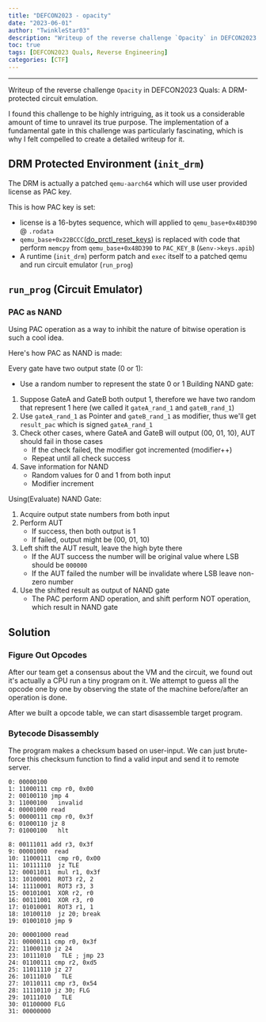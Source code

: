 ```yaml
---
title: "DEFCON2023 - opacity"
date: "2023-06-01"
author: "TwinkleStar03"
description: "Writeup of the reverse challenge `Opacity` in DEFCON2023 Quals: A DRM-protected circuit emulation."
toc: true
tags: [DEFCON2023 Quals, Reverse Engineering]
categories: [CTF]
---
```


---

Writeup of the reverse challenge `Opacity` in DEFCON2023 Quals: A DRM-protected circuit emulation.

I found this challenge to be highly intriguing, as it took us a considerable amount of time to unravel its true purpose. 
The implementation of a fundamental gate in this challenge was particularly fascinating, which is why I felt compelled to create a detailed writeup for it.

## DRM Protected Environment (`init_drm`)
The DRM is actually a patched `qemu-aarch64` which will use user provided license as PAC key.

This is how PAC key is set:
- license is a 16-bytes sequence, which will applied to `qemu_base+0x48D390` @ `.rodata`
- `qemu_base+0x22BCCC`([do_prctl_reset_keys](https://github.com/qemu/qemu/blob/master/linux-user/aarch64/target_prctl.h#L106)) is replaced with code that perform `memcpy` from `qemu_base+0x48D390` to `PAC_KEY_B` (`&env->keys.apib`)
- A runtime (`init_drm`) perform patch and `exec` itself to a patched qemu and run circuit emulator (`run_prog`)


## `run_prog` (Circuit Emulator)
### PAC as NAND
Using PAC operation as a way to inhibit the nature of bitwise operation is such a cool idea.

Here's how PAC as NAND is made:

Every gate have two output state (0 or 1):
- Use a random number to represent the state 0 or 1
Building NAND gate:
1. Suppose GateA and GateB both output 1, therefore we have two random that represent 1 here (we called it `gateA_rand_1` and `gateB_rand_1`)
2. Use `gateA_rand_1` as Pointer and `gateB_rand_1` as modifier, thus we'll get `result_pac` which is signed `gateA_rand_1`
3. Check other cases, where GateA and GateB will output (00, 01, 10), AUT should fail in those cases
	- If the check failed, the modifier got incremented (modifier++)
	- Repeat until all check success
4. Save information for NAND
	- Random values for 0 and 1 from both input
	- Modifier increment

Using(Evaluate) NAND Gate:
1. Acquire output state numbers from both input
2. Perform AUT
	- If success, then both output is 1
	- If failed, output might be (00, 01, 10)
3. Left shift the AUT result, leave the high byte there
	- If the AUT success the number will be original value where LSB should be `000000`
	- If the AUT failed the number will be invalidate where LSB leave non-zero number
4. Use the shifted result as output of NAND gate
	- The PAC perform AND operation, and shift perform NOT operation, which result in NAND gate

## Solution

### Figure Out Opcodes
After our team get a consensus about the VM and the circuit, we found out it's actually a CPU run a tiny program on it.
We attempt to guess all the opcode one by one by observing the state of the machine before/after an operation is done.

After we built a opcode table, we can start disassemble target program.

### Bytecode Disassembly
The program makes a checksum based on user-input. We can just brute-force this checksum function to find a valid input and send it to remote server.

```
0: 00000100
1: 11000111 cmp r0, 0x00
2: 00100110 jmp 4
3: 11000100   invalid
4: 00001000 read
5: 00000111 cmp r0, 0x3f
6: 01000110 jz 8
7: 01000100   hlt

8: 00111011 add r3, 0x3f
9: 00001000  read
10: 11000111  cmp r0, 0x00
11: 10111110  jz TLE
12: 00011011  mul r1, 0x3f
13: 10100001  ROT3 r2, 2
14: 11110001  ROT3 r3, 3
15: 00101001  XOR r2, r0
16: 00111001  XOR r3, r0
17: 01010001  ROT3 r1, 1
18: 10100110  jz 20; break
19: 01001010 jmp 9

20: 00001000 read
21: 00000111 cmp r0, 0x3f
22: 11000110 jz 24
23: 10111010   TLE ; jmp 23
24: 01100111 cmp r2, 0xd5
25: 11011110 jz 27
26: 10111010   TLE
27: 10110111 cmp r3, 0x54
28: 11110110 jz 30; FLG
29: 10111010   TLE
30: 01100000 FLG
31: 00000000
```